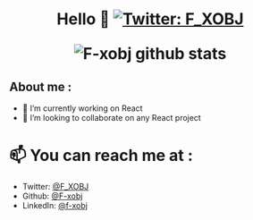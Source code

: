 <h1 align="center"> Hello  👋  
 <a href="https://twitter.com/F_XOBJ">
    <img alt="Twitter: F_XOBJ" src="https://img.shields.io/twitter/follow/F_XOBJ.svg?style=social" target="_blank" />
  </a>
<p>


![F-xobj github stats](https://github-readme-stats.vercel.app/api?username=F-xobj&theme=tokyonight&show_icons=true)

## About me  : 
- 🔭 I’m currently working on React
- 👯 I’m looking to collaborate on any React project 



# 📫 You can reach me at  :
* Twitter: [@F_XOBJ](https://twitter.com/F_XOBJ)
* Github: [@F-xobj](https://github.com/F-xobj)
* LinkedIn: [@f-xobj](https://www.linkedin.com/in/f-xobj/)

